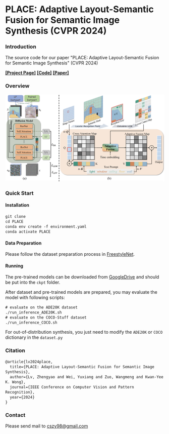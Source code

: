 # PLACE: Adaptive Layout-Semantic Fusion for Semantic Image Synthesis (CVPR 2024)

### Introduction

The source code for our paper "PLACE: Adaptive Layout-Semantic Fusion for Semantic Image Synthesis" (CVPR 2024)

[**[Project Page]**](https://cszy98.github.io/PLACE/)  [**[Code]**](https://github.com/cszy98/PLACE/tree/main)  [**[Paper]**]()

### Overview

![overview](resources/overview.png)

### Quick Start

#### Installation

```
git clone 
cd PLACE
conda env create -f environment.yaml
conda activate PLACE
```

#### Data Preparation

Please follow the dataset preparation process in [FreestyleNet](https://github.com/essunny310/FreestyleNet).

#### Running

The pre-trained models can be downloaded from [GoogleDrive](https://drive.google.com/drive/folders/1b5pC52hasLwm1gOkc9LmdIyxZjrdlNWC?usp=drive_link) and should be put into the `ckpt` folder.

After dataset and pre-trained models are prepared, you may evaluate the model with following scripts:

```
# evaluate on the ADE20K dataset
./run_inference_ADE20K.sh
# evaluate on the COCO-Stuff dataset
./run_inference_COCO.sh
```

For out-of-distribution synthesis, you just need to modify the `ADE20K` or `COCO` dictionary in the `dataset.py`

### Citation

```
@article{lv2024place,
  title={PLACE: Adaptive Layout-Semantic Fusion for Semantic Image Synthesis},
  author={Lv, Zhengyao and Wei, Yuxiang and Zuo, Wangmeng and Kwan-Yee K. Wong},
  journal={IEEE Conference on Computer Vision and Pattern Recognition},
  year={2024}
}
```

### Contact

Please send mail to cszy98@gmail.com
